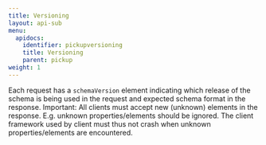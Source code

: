 ```yaml
---
title: Versioning
layout: api-sub
menu:
  apidocs:
    identifier: pickupversioning
    title: Versioning
    parent: pickup
weight: 1
---
```


Each request has a `schemaVersion` element indicating which release of the schema is being used in the request and expected schema format in the response. Important: All clients must accept new (unknown) elements in the response. E.g. unknown properties/elements should be ignored. The client framework used by client must thus not crash when unknown properties/elements are encountered.
